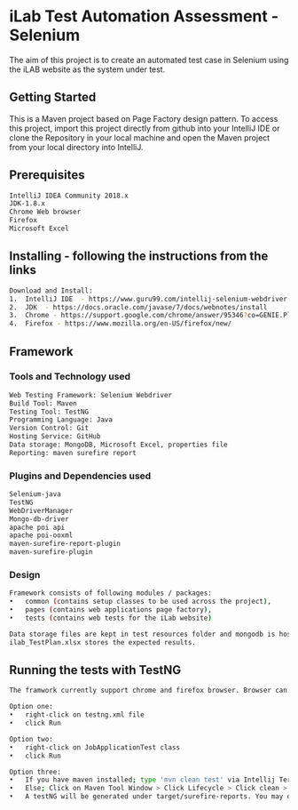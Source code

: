 # iLab Test Automation Assessment - Selenium

The aim of this project is to create an automated test case in Selenium using the iLAB website as the system under test.

## Getting Started

This is a Maven project based on Page Factory design pattern. To access this project, import this project directly from github into your IntelliJ IDE or clone the Repository in your local machine and open the Maven project from your local directory into IntelliJ.

## Prerequisites

```bash
IntelliJ IDEA Community 2018.x
JDK-1.8.x
Chrome Web browser
Firefox
Microsoft Excel
```

## Installing - following the instructions from the links
```bash
Download and Install:
1.	IntelliJ IDE  - https://www.guru99.com/intellij-selenium-webdriver.html#2
2.	JDK  - https://docs.oracle.com/javase/7/docs/webnotes/install
3.	Chrome - https://support.google.com/chrome/answer/95346?co=GENIE.Platform%3DDesktop&hl=en-GB
4.  Firefox - https://www.mozilla.org/en-US/firefox/new/
```

## Framework
### Tools and Technology used
```bash
Web Testing Framework: Selenium Webdriver
Build Tool: Maven
Testing Tool: TestNG
Programming Language: Java
Version Control: Git
Hosting Service: GitHub
Data storage: MongoDB, Microsoft Excel, properties file
Reporting: maven surefire report
```

### Plugins and Dependencies used
```bash
Selenium-java
TestNG
WebDriverManager
Mongo-db-driver
apache poi api
apache poi-ooxml
maven-surefire-report-plugin
maven-surefire-plugin
```

### Design
```bash
Framework consists of following modules / packages:
•	common (contains setup classes to be used across the project), 
•	pages (contains web applications page factory), 
•	tests (contains web tests for the iLab website) 
```

```bash
Data storage files are kept in test resources folder and mongodb is hosted on the cloud as a cluster. ilab.properties files stores the browser name, test url and reference id which will be used to access a specific document in mongodb.
ilab_TestPlan.xlsx stores the expected results.
```

## Running the tests with TestNG

```bash
The framwork currently support chrome and firefox browser. Browser can be specified in the ilab.properties file at selenium.browser.name. 
```

```bash
Option one:
•	right-click on testng.xml file
•	click Run
```

```bash
Option two:
•	right-click on JobApplicationTest class
•	click Run
```

```bash
Option three:
•	If you have maven installed; type 'mvn clean test' via Intellij Terminal
•	Else; Click on Maven Tool Window > Click Lifecycle > Click clean > then Click test
•	A testNG will be generated under target/surefire-reports. You may open the index.html file via a browser
```